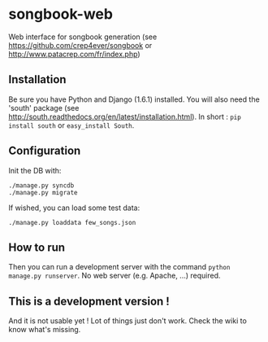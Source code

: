 songbook-web
============

Web interface for songbook generation (see https://github.com/crep4ever/songbook or http://www.patacrep.com/fr/index.php)

## Installation

Be sure you have Python and Django (1.6.1) installed.
You will also need the 'south' package (see http://south.readthedocs.org/en/latest/installation.html). 
In short : `pip install south` or `easy_install South`.

## Configuration

Init the DB with:
```
./manage.py syncdb
./manage.py migrate
```
If wished, you can load some test data:
```
./manage.py loaddata few_songs.json
```
## How to run

Then you can run a development server with the command `python manage.py runserver`. No web server (e.g. Apache, ...) required.

## This is a development version !

And it is not usable yet ! Lot of things just don't work. Check the wiki to know what's missing.

